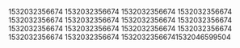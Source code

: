 1532032356674
1532032356674
1532032356674
1532032356674
1532032356674
1532032356674
1532032356674
1532032356674
1532032356674
1532032356674
1532032356674
1532032356674
1532032356674
1532032356674
15320323566741532046599504
